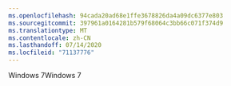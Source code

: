 ```yaml
---
ms.openlocfilehash: 94cada20ad68e1ffe3678826da4a09dc6377e803
ms.sourcegitcommit: 397961a0164281b579f68064c3bb66c071f374d9
ms.translationtype: MT
ms.contentlocale: zh-CN
ms.lasthandoff: 07/14/2020
ms.locfileid: "71137776"
---
```

<span data-ttu-id="0414a-101">Windows 7</span><span class="sxs-lookup"><span data-stu-id="0414a-101">Windows 7</span></span>